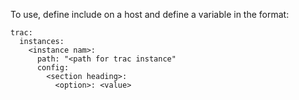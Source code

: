 To use, define include on a host and define a variable in the format:

```
trac:
  instances:
    <instance nam>:
      path: "<path for trac instance"
      config:
        <section heading>:
          <option>: <value>
```
